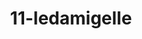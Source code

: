 ---
title: 11-ledamigelle
image: /v1543919832/viterbo/11-ledamigelle.jpg
brand: Le-damigelle-di-Caroline-M
layout: vestito
---